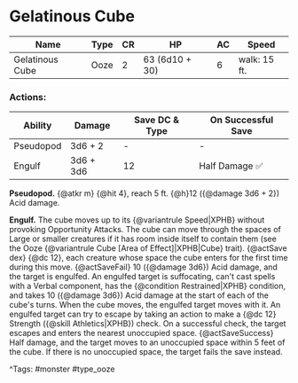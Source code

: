 # Gelatinous Cube

| Name | Type | CR | HP | AC | Speed |
|------|------|----|----|----|-------|
| Gelatinous Cube | Ooze | 2 | 63 (6d10 + 30) | 6 | walk: 15 ft. |

### Actions:

| Ability | Damage | Save DC & Type | On Successful Save |
|---------|--------|----------------|--------------------|
| Pseudopod | 3d6 + 2 | - | - |
| Engulf | 3d6 + 3d6 | 12 | Half Damage ✅ |


**Pseudopod.** {@atkr m} {@hit 4}, reach 5 ft. {@h}12 ({@damage 3d6 + 2}) Acid damage.

**Engulf.** The cube moves up to its {@variantrule Speed|XPHB} without provoking Opportunity Attacks. The cube can move through the spaces of Large or smaller creatures if it has room inside itself to contain them (see the Ooze {@variantrule Cube [Area of Effect]|XPHB|Cube} trait). {@actSave dex} {@dc 12}, each creature whose space the cube enters for the first time during this move. {@actSaveFail} 10 ({@damage 3d6}) Acid damage, and the target is engulfed. An engulfed target is suffocating, can't cast spells with a Verbal component, has the {@condition Restrained|XPHB} condition, and takes 10 ({@damage 3d6}) Acid damage at the start of each of the cube's turns. When the cube moves, the engulfed target moves with it. An engulfed target can try to escape by taking an action to make a {@dc 12} Strength ({@skill Athletics|XPHB}) check. On a successful check, the target escapes and enters the nearest unoccupied space. {@actSaveSuccess} Half damage, and the target moves to an unoccupied space within 5 feet of the cube. If there is no unoccupied space, the target fails the save instead.

^Tags: #monster #type_ooze